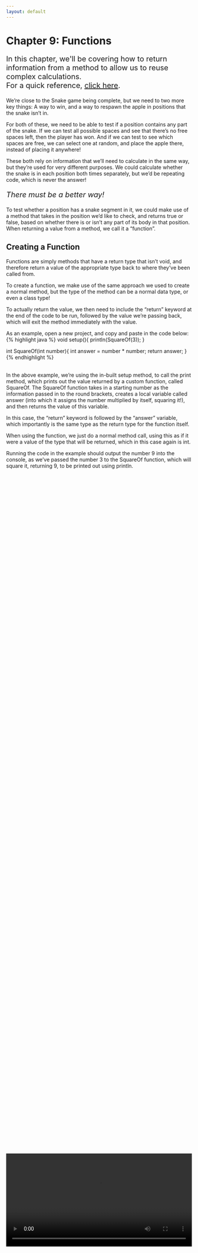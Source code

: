 ```yaml
---
layout: default
---
```


<h1>Chapter 9: Functions</h1>
<p style="font-size:20px">
In this chapter, we'll be covering how to return information from a method to allow us to reuse complex calculations.
<br>
For a quick reference, <a href="../QuickReference/functions">click here</a>.
<br></p>

We’re close to the Snake game being complete, but we need to two more key things: A way to win, and a way to respawn the apple in positions that the snake isn’t in. 

For both of these, we need to be able to test if a position contains any part of the snake. If we can test all possible spaces and see that there’s no free spaces left, then the player has won. And if we can test to see which spaces are free, we can select one at random, and place the apple there, instead of placing it anywhere!

These both rely on information that we’ll need to calculate in the same way, but they’re used for very different purposes. We could calculate whether the snake is in each position both times separately, but we’d be repeating code, which is never the answer!

<p style="font-size:20px"><i>There must be a better way!</i></p>

To test whether a position has a snake segment in it, we could make use of a method that takes in the position we’d like to check, and returns true or false, based on whether there is or isn’t any part of its body in that position. When returning a value from a method, we call it a “function”.

<h2 id="creating_a_function">Creating a Function</h2>
Functions are simply methods that have a return type that isn’t void, and therefore return a value of the appropriate type back to where they’ve been called from.

To create a function, we make use of the same approach we used to create a normal method, but the type of the method can be a normal data type, or even a class type!

To actually return the value, we then need to include the “return” keyword at the end of the code to be run, followed by the value we’re passing back, which will exit the method immediately with the value.

As an example, open a new project, and copy and paste in the code below:<br>
{% highlight java %}
void setup(){
  println(SquareOf(3));
}

int SquareOf(int number){
  int answer = number * number;
  return answer;
}
{% endhighlight %}

<br>
In the above example, we’re using the in-built setup method, to call the print method, which prints out the value returned by a custom function, called SquareOf. The SquareOf function takes in a starting number as the information passed in to the round brackets, creates a local variable called answer (into which it assigns the number multiplied by itself, squaring it!), and then returns the value of this variable.

In this case, the “return” keyword is followed by the “answer” variable, which importantly is the same type as the return type for the function itself.

When using the function, we just do a normal method call, using this as if it were a value of the type that will be returned, which in this case again is int.

Running the code in the example should output the number 9 into the console, as we’ve passed the number 3 to the SquareOf function, which will square it, returning 9, to be printed out using println.

<br>
<div style="display: flex; justify-content: center; align-items: center; height: 100%;">
  <video width="600" controls style="max-width: 100%;">
    <source src="{{ site.baseurl }}/Videos/Functions.mp4" type="video/mp4">
    Your browser does not support the video tag.
  </video>
</div>
<br>


<h2 id="putting_it_into_practice">Putting it into Practice</h2>
Back in the Snake project, we’re going to write a function that returns true or false, whether there is a segment of the snake that is in a specific position, which we can then make use of later!

First of all, let’s fill out the method declaration formula to declare the function. As before this is:
<blockquote style="font-size:20px">
TYPE NAME(){<br>
//CODE<br>
}<br>
</blockquote><br>
We want to make a function called HasSegmentAt, of type boolean, so we can write:<br>
{% highlight java %}
boolean HasSegmentAt(){
//code
}
{% endhighlight %}

<br>
We want to pass in information about the position we’re testing, so we should include some x and y parameters as below:<br>
{% highlight java %}
boolean HasSegmentAt( int x, int y ){
{% endhighlight %}

<br>
The code as it stands will be giving you errors, because the function doesn’t return a value. To fix this, let’s add in a line returning “false”, which can be our fallback for if we never find a place that does overlap with the x and y that gets passed in.

So far, the function should look like this:<br>
{% highlight java %}
boolean HasSegmentAt( int x, int y ){
return false;
}
{% endhighlight %}

<br>
We can now make use of the function, so that when we add more code to it, we can see when it’s working correctly.

Add the following line of code into your Snake’s Move method:<br>
{% highlight java %}
println( HasSegmentAt( 0, 0 ) );
{% endhighlight %}

We should now be able to move the snake through the top left of the screen, and see the value printed out turn true (once we’ve completed the code inside the function!). As we’re currently returning false no matter where the snake is, we should see “false” printed repeatedly to the console.

<h3>Task</h3>
<blockquote>Ahead of the line of code where we return false in the HasSegmentAt function, loop through each SnakeSegment, testing if its x is equal to the passed in x variable, AND testing if its y is equal to the passed in y variable. If both of these are true, return “true” from inside the loop, and the function will stop where it is, and jump immediately back to where it gets called from!</blockquote>
<br>
See if you can write this yourself, and follow along with the video below to make sure you’ve got it!

<br>
<div style="display: flex; justify-content: center; align-items: center; height: 100%;">
  <video width="600" controls style="max-width: 100%;">
    <source src="{{ site.baseurl }}/Videos/WritingASimpleFunction.mp4" type="video/mp4">
    Your browser does not support the video tag.
  </video>
</div>
<br>

You should now be able to move the snake through the top left corner of the canvas, during which the console should print out “true”.

Once you’re happy that this works, remove the line of code printing out the value of HasSegmentAt(0,0).

<br>
<h2 id="tying_it_all_together">Tying It All Together</h2>
This section ties together a lot of the content we’ve made use of over the course so far, so make sure to give it a go, looking back on the previous chapters as required.

We’re going to create a new class to store position data, and write a function that returns all of the spaces that are empty. This can then be used when we’re testing to see if there’s no spaces left (to check if we’ve won!) and in the RespawnApple method to select a random empty space to respawn the apple at.

When breaking this problem down, we can imagine that we need to:
<ul>
    <li>Create a list to store free positions</li>
    <li>Loop through every position the snake could be in.</li>
    <li>Add the position to the list if the snake does not have a segment there</li>
    <li>Return the free position list</li>
</ul>

<h3>Task</h3>
<blockquote>Follow along with the steps below, looking back over this chapter and previous chapters to apply the content we’ve covered so far!
<ol>
<li>Create a new class called “Position”</li>
<li>Give the position class an x and y variable, and a constructor that sets their values</li>
<li>Create a function in the main tab called GetFreePositions, with a return type of ArrayList&lt;Position>.</li>
<li>Inside the GetFreePositions function, create a new ArrayList&lt;Position> object called freePositions.</li>
<li>Return freePositions at the end of the function, giving yourself space to write some code to populate the list ahead of this.</li>
<li>Create an int variable at the top of the main tab called gridWidth, and set this to 25.</li>
<li>Create an int variable at the top of the main tab called gridHeight, and set this to 15.</li>
<li>Inside the GetFreePositions function, where you left space, write a for loop that loops from 0 to less than the value of gridWidth, call the counter variable “x”.</li>
<li>Inside the for loop, write another for loop, that loops from 0 to less than the value of gridHeight, call the counter variable “y”.</li>
<li>Inside the second for loop, we’re now at the point where we can test if each space is in free. Create a new Position object called “space”, passing in x*size, y*size as the position.</li>
<li>Write an if statement to test if the snake DOES NOT have a segment at the position of space.x, space.y.</li>
<li>Inside the curly brackets of the if statement, add space to the freePositions list using the add method.</li>
</ol>
</blockquote>

Your code should now appropriately loop through all of the possible grid locations that the snake could be at, and adds only those that the snake isn’t covering to the freePositions list, which then gets returned.

If you’re really stuck, or think you’re done, follow along with the video below!

<br>
<div style="display: flex; justify-content: center; align-items: center; height: 100%;">
  <video width="600" controls style="max-width: 100%;">
    <source src="{{ site.baseurl }}/Videos/WritingAComplexFunction.mp4" type="video/mp4">
    Your browser does not support the video tag.
  </video>
</div>
<br>

<h2 id="using_function_values">Using Function Values</h2>
We can now make use of the GetFreePositions function when respawning the apple, and when checking if the game has been won.

First, we need to make sure that the gridWidth and gridHeight variables are correct, so add the following code at the bottom of the main setup method:
{% highlight java %}
gridWidth = width/size;
gridHeight = height/size;
{% endhighlight %}
<br>
You may recognise this from the RespawnApple method, which we're now going to adapt!

To respawn the apple in a free position, we need to store the positions returned by the GetFreePositions function, then choose a random one, and place the apple appropriately.

Inside the RespawnApple method, paste the following code, replacing the code that was there before:<br>
{% highlight java %}
ArrayList<Position> freePositions = GetFreePositions();
    if (freePositions.size()>0) {
     int elementNumber = (int)random(0, freePositions.size());
      Position selectedPosition = freePositions.get(elementNumber);
      apple = new Apple(selectedPosition.x, selectedPosition.y);
    }
{% endhighlight %}

<br>
We should now be storing the result of the GetFreePositions function call directly into a new ArrayList of positions called “freePositions”. This is because even with complex return types, such as an ArrayList of Positions, we’re still just using the function call as a value, so assigning the value to a variable as normal is the same as it always was.

We then test if the size of the ArrayList is greater than 0, so we know that there are any free positions.

We can then store a random number between 0 and the size of the array in an int variable called “elementNumber”, and use this number in the get method on the ArrayList, to get the element at that point in the array. This position is stored in a new Position variable called selectedPosition, which is then used when creating a new Apple object to be stored in the apple variable.

Run your code, and you should see that the apple always respawns in a position that is freely available (it may take a while to test this!).

Because there's now going to be multiple ways for the game to end (winning or losing), we can bundle up the code that respawned the apple and recreated the snake into a method in the main tab, called ResetGame.

Finally, after the if statement testing whether the snake has crashed (in the main tab’s draw method), paste the following code:<br>
{% highlight java %}
      else if (GetFreePositions().size()==0) {
        //win
        ResetGame();
      }
{% endhighlight %}

<br>
In this example, we’re continuing the if, into an else if, which tests if there are no free positions left, by checking the size of the ArrayList returned by the GetFreePositions function, just as if it were any other ArrayList. If that is the case, we reset the game using the ResetGame method we just created.
If you’re unsure how we arrived at this code, make sure to watch along with the video below!


<br>
<h2 id="snake_video">Snake Game: Part 9</h2>
In this video, we'll be going through the previous steps, adding a game win condition, and respawning the apple in a free position.
<div style="display: flex; justify-content: center; align-items: center; height: 100%;">
  <video width="600" controls style="max-width: 100%;">
    <source src="{{ site.baseurl }}/Videos/SnakePart9.mp4" type="video/mp4">
    Your browser does not support the video tag.
  </video>
</div>

<br>
<h2>Quick check!</h2>
Before you move on, let's have a quick check that you've got everything so far!
<div class="question1container" data-correct-answer="A">
    <h3>Which of the following correctly declares a method called Test, that returns 0?</h3>
    <form id="quizForm">
        <input type="radio" id="option1" name="answer" value="A" data-feedback="That's correct! The return type and value are both integers!">
        <label for="option1">int Test(){ return 0; }</label><br>
        <input type="radio" id="option2" name="answer" value="B" data-feedback="That's not quite right, the function name and return type are the wrong way round!">
        <label for="option2">Test int(){ return 0; }</label><br>
        <input type="radio" id="option3" name="answer" value="C" data-feedback="That's not quite right, we don't need two return types! int is correct, but we don't need void!">
        <label for="option3">void int Test(){ return 0; }</label><br>
        <input type="radio" id="option4" name="answer" value="D" data-feedback="That's not quite right, when returning from a function we need to include a value, which in this case should be 0!">
        <label for="option4">int Test(){ return; }</label><br><br>
        <button type="button" onclick="checkAnswer('.question1container')">Submit</button><p id="result" class="result"></p>
    </form>
</div>

<div class="question2container" data-correct-answer="B">
    <h3>What return type is used for functions that do not return a value? (a method!)</h3>
    <form id="quizForm">
        <input type="radio" id="option1" name="answer" value="A" data-feedback="That's not quite right, this would be the return type for an integer variable!">
        <label for="option1">int</label><br>
        <input type="radio" id="option2" name="answer" value="B" data-feedback="That's correct! Void is used when we don't want to return information from a method!">
        <label for="option2">void</label><br>
        <input type="radio" id="option3" name="answer" value="C" data-feedback="That's not quite right, this would be the return type for a boolean variable!">
        <label for="option3">boolean</label><br>
        <input type="radio" id="option4" name="answer" value="D" data-feedback="That's not quite right, none isn't a variable type!">
        <label for="option4">none</label><br><br>
        <button type="button" onclick="checkAnswer('.question2container')">Submit</button><p id="result" class="result">  </p>
    </form>
</div>
<br>

<br>
<h2>Summary</h2>
In this chapter, we covered the use of methods that return a value to repeat complex calculations without repeating code.


<h2>Extension Task</h2>
You don't need to complete this to move on, but feel free to be give these a go!
<blockquote>
To practice using functions to return data to meet certain criteria, have a go at the following exercises!
<ul>
<li><a href="https://codingbat.com/prob/p187868" target="_blank">CodingBat: sleepIn</a></li>
<li><a href="https://codingbat.com/prob/p154485" target="_blank">CodingBat: sumDouble</a></li>
<li><a href="https://codingbat.com/prob/p140449" target="_blank">CodingBat: parrotTrouble</a></li>
<li><a href="https://codingbat.com/prob/p182873" target="_blank">CodingBat: makes10</a></li>
</ul>
</blockquote>


<h2>More Help</h2>
<ul>
    <li><h3><a href="https://youtu.be/4JzDttgdILQ?si=shIgzkyvAGeN3PtJ&t=14221" target="_blank">Return types</a></h3></li>
</ul>
<br>

<p style="font-size: 30px; text-align: right;"><a href="./inheritance">Chapter 10 >></a></p>

<br>
<br>
<br>

	{% include quiz_script.html %}